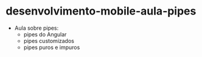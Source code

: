 # desenvolvimento-mobile-aula-pipes
* Aula sobre pipes:
	* pipes do Angular
	* pipes customizados
	* pipes puros e impuros
